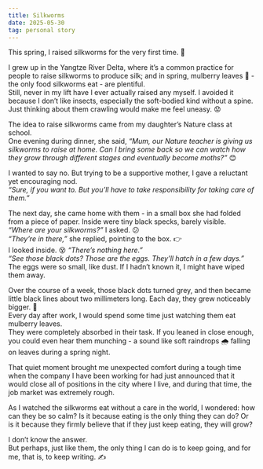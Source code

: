 ```yaml
---
title: Silkworms
date: 2025-05-30
tag: personal story
---
```

This spring, I raised silkworms for the very first time. :blossom: <br>

I grew up in the Yangtze River Delta, where it’s a common practice for people to raise silkworms to produce silk; and in spring, mulberry leaves :leaves: - the only food silkworms eat - are plentiful. <br>
Still, never in my lift have I ever actually raised any myself. I avoided it because I don’t like insects, especially the soft-bodied kind without a spine. Just thinking about them crawling would make me feel uneasy. :worried:

The idea to raise silkworms came from my daughter’s Nature class at school. <br>
One evening during dinner, she said, *“Mum, our Nature teacher is giving us silkworms to raise at home. Can I bring some back so we can watch how they grow through different stages and eventually become moths?”* :blush:

I wanted to say no. But trying to be a supportive mother, I gave a reluctant yet encouraging nod. <br>
*“Sure, if you want to. But you’ll have to take responsibility for taking care of them.”*

The next day, she came home with them - in a small box she had folded from a piece of paper. Inside were tiny black specks, barely visible.<br>
*“Where are your silkworms?”* I asked. :confused: <br>
*“They’re in there,”* she replied, pointing to the box. :point_right: <br>
I looked inside. :dizzy_face: *“There’s nothing here.”* <br>
*“See those black dots? Those are the eggs. They’ll hatch in a few days.”* <br>
The eggs were so small, like dust. If I hadn’t known it, I might have wiped them away.

Over the course of a week, those black dots turned grey, and then became little black lines about two millimeters long. Each day, they grew noticeably bigger. 🐛 <br> 
Every day after work, I would spend some time just watching them eat mulberry leaves. <br>
They were completely absorbed in their task. If you leaned in close enough, you could even hear them munching - a sound like soft raindrops 🌧️ falling on leaves during a spring night.<br>

That quiet moment brought me unexpected comfort during a tough time when the company I have been working for had just announced that it would close all of positions in the city where I live, and during that time, the job market was extremely rough.

As I watched the silkworms eat without a care in the world, I wondered: how can they be so calm? Is it because eating is the only thing they can do? Or is it because they firmly believe that if they just keep eating, they will grow?

I don’t know the answer.<br>
But perhaps, just like them, the only thing I can do is to keep going, and for me, that is, to keep writing. ✍️ 
